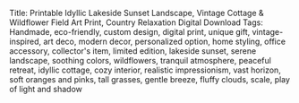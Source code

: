  Title: Printable Idyllic Lakeside Sunset Landscape, Vintage Cottage & Wildflower Field Art Print, Country Relaxation Digital Download
Tags: Handmade, eco-friendly, custom design, digital print, unique gift, vintage-inspired, art deco, modern decor, personalized option, home styling, office accessory, collector's item, limited edition, lakeside sunset, serene landscape, soothing colors, wildflowers, tranquil atmosphere, peaceful retreat, idyllic cottage, cozy interior, realistic impressionism, vast horizon, soft oranges and pinks, tall grasses, gentle breeze, fluffy clouds, scale, play of light and shadow